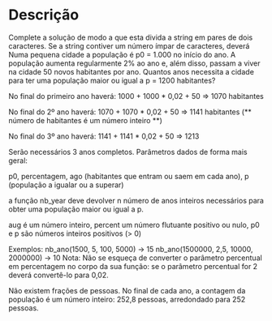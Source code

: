 # Descrição
Complete a solução de modo a que esta divida a string em pares de dois caracteres. Se a string contiver um número ímpar de caracteres, deverá Numa pequena cidade a população é p0 = 1.000 no início do ano. A população aumenta regularmente 2% ao ano e, além disso, passam a viver na cidade 50 novos habitantes por ano. Quantos anos necessita a cidade para ter uma população maior ou igual a p = 1200 habitantes?

No final do primeiro ano haverá:
1000 + 1000 * 0,02 + 50 => 1070 habitantes

No final do 2º ano haverá:
1070 + 1070 * 0,02 + 50 => 1141 habitantes (** número de habitantes é um número inteiro **)

No final do 3º ano haverá:
1141 + 1141 * 0,02 + 50 => 1213

Serão necessários 3 anos completos.
Parâmetros dados de forma mais geral:

p0, percentagem, ago (habitantes que entram ou saem em cada ano), p (população a igualar ou a superar)

a função nb_year deve devolver n número de anos inteiros necessários para obter uma população maior ou igual a p.

aug é um número inteiro, percent um número flutuante positivo ou nulo, p0 e p são números inteiros positivos (> 0)

Exemplos:
nb_ano(1500, 5, 100, 5000) -> 15
nb_ano(1500000, 2,5, 10000, 2000000) -> 10
Nota:
Não se esqueça de converter o parâmetro percentual em percentagem no corpo da sua função: se o parâmetro percentual for 2 deverá convertê-lo para 0,02.

Não existem frações de pessoas. No final de cada ano, a contagem da população é um número inteiro: 252,8 pessoas, arredondado para 252 pessoas.